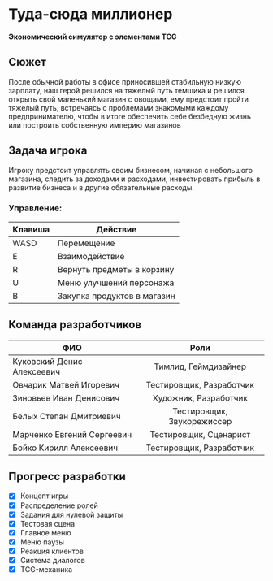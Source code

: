 # Туда-сюда миллионер  
**Экономический симулятор с элементами TCG**  

## Сюжет
После обычной работы в офисе приносившей стабильную низкую зарплату, наш герой решился на тяжелый путь темщика и решился открыть свой маленький магазин с овощами, ему предстоит пройти тяжелый путь, встречаясь с проблемами знакомыми каждому предпринимателю, чтобы в итоге обеспечить себе безбедную жизнь или построить собственную империю магазинов

## Задача игрока
Игроку предстоит управлять своим бизнесом, начиная с небольшого магазина, следить за доходами и расходами, инвестировать прибыль в развитие бизнеса и в другие обязательные расходы.

### Управление:  
| Клавиша | Действие |  
|---------|----------|  
| WASD    | Перемещение |  
| E       | Взаимодействие |
| R       | Вернуть предметы в корзину |
| U       | Меню улучшений персонажа|
| B       | Закупка продуктов в магазин |


## Команда разработчиков  
| ФИО | Роли |  
| --- | :---: |  
| Куковский Денис Алексеевич | Тимлид, Геймдизайнер |  
| Овчарик Матвей Игоревич | Тестировщик, Разработчик |  
| Зиновьев Иван Денисович | Художник, Разработчик |  
| Белых Степан Дмитриевич | Тестировщик, Звукорежиссер |  
| Марченко Евгений Сергеевич | Тестировщик, Сценарист |  
| Бойко Кирилл Алексеевич | Тестировщик, Разработчик |  

## Прогресс разработки  
- [x] Концепт игры  
- [x] Распределение ролей  
- [x] Задания для нулевой защиты  
- [x] Тестовая сцена  
- [x] Главное меню  
- [x] Меню паузы  
- [x] Реакция клиентов
- [x] Система диалогов  
- [x] TCG-механика  
